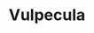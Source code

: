 ---
title: "Vulpecula"
hashtag: vulpecula
borders:
  - Cygnus
  - Delphinus
  - Hercules
  - Lyra
  - Pegasus
  - Sagitta
subdivision-of:
  - northern celestial hemisphere
tags:
  - Fox
  - Constellation
---